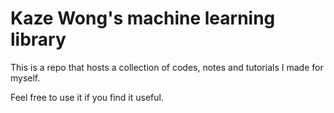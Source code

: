 # Kaze Wong's machine learning library

This is a repo that hosts a collection of codes, notes and tutorials I made for myself.

Feel free to use it if you find it useful.